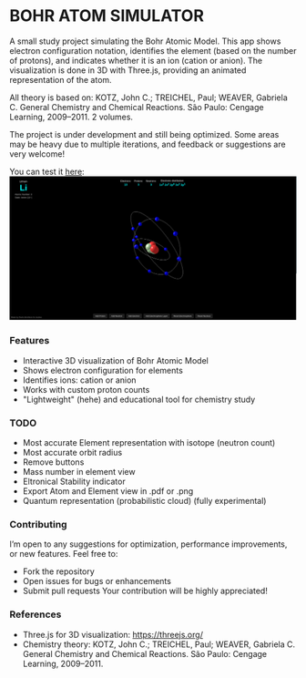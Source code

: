 # BOHR ATOM SIMULATOR

A small study project simulating the Bohr Atomic Model. This app shows electron configuration notation, identifies the element (based on the number of protons), and indicates whether it is an ion (cation or anion). The visualization is done in 3D with Three.js, providing an animated representation of the atom.

All theory is based on:
KOTZ, John C.; TREICHEL, Paul; WEAVER, Gabriela C. General Chemistry and Chemical Reactions. São Paulo: Cengage Learning, 2009–2011. 2 volumes.

The project is under development and still being optimized. Some areas may be heavy due to multiple iterations, and feedback or suggestions are very welcome!

You can test it [here](https://gleaming-belekoy-b07107.netlify.app/):  
[![Bohr Atom Simulator](example.png)](https://gleaming-belekoy-b07107.netlify.app/)

### Features
* Interactive 3D visualization of Bohr Atomic Model
* Shows electron configuration for elements
* Identifies ions: cation or anion
* Works with custom proton counts
* "Lightweight" (hehe) and educational tool for chemistry study

### TODO
* Most accurate Element representation with isotope (neutron count)
* Most accurate orbit radius
* Remove buttons
* Mass number in element view
* Eltronical Stability indicator
* Export Atom and Element view in .pdf or .png
* Quantum representation (probabilistic cloud) (fully experimental)

### Contributing
I’m open to any suggestions for optimization, performance improvements, or new features. Feel free to:
* Fork the repository
* Open issues for bugs or enhancements
* Submit pull requests
Your contribution will be highly appreciated!

### References
* Three.js for 3D visualization: https://threejs.org/
* Chemistry theory: KOTZ, John C.; TREICHEL, Paul; WEAVER, Gabriela C. General Chemistry and Chemical Reactions. São Paulo: Cengage Learning, 2009–2011.